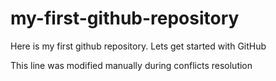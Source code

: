 # my-first-github-repository
Here is my first github repository. Lets get started with GitHub

This line was modified manually during conflicts resolution

